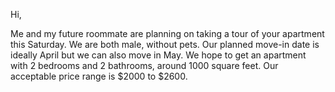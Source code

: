 Hi, 

Me and my future roommate are planning on taking a tour of your apartment this Saturday. We are both male, without pets. 
Our planned move-in date is ideally April but we can also move in May.
We hope to get an apartment with 2 bedrooms and 2 bathrooms, around 1000 square feet.
Our acceptable price range is $2000 to $2600.
